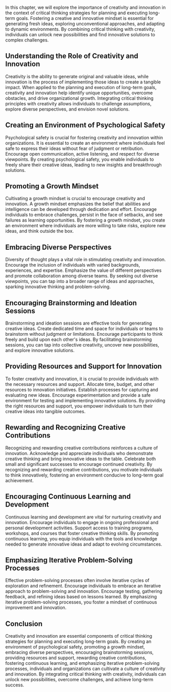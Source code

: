 
In this chapter, we will explore the importance of creativity and innovation in the context of critical thinking strategies for planning and executing long-term goals. Fostering a creative and innovative mindset is essential for generating fresh ideas, exploring unconventional approaches, and adapting to dynamic environments. By combining critical thinking with creativity, individuals can unlock new possibilities and find innovative solutions to complex challenges.

**Understanding the Role of Creativity and Innovation**
-------------------------------------------------------

Creativity is the ability to generate original and valuable ideas, while innovation is the process of implementing those ideas to create a tangible impact. When applied to the planning and execution of long-term goals, creativity and innovation help identify unique opportunities, overcome obstacles, and drive organizational growth. Integrating critical thinking principles with creativity allows individuals to challenge assumptions, explore diverse perspectives, and envision novel solutions.

**Creating an Environment of Psychological Safety**
---------------------------------------------------

Psychological safety is crucial for fostering creativity and innovation within organizations. It is essential to create an environment where individuals feel safe to express their ideas without fear of judgment or retribution. Encourage open communication, active listening, and respect for diverse viewpoints. By creating psychological safety, you enable individuals to freely share their creative ideas, leading to new insights and breakthrough solutions.

**Promoting a Growth Mindset**
------------------------------

Cultivating a growth mindset is crucial to encourage creativity and innovation. A growth mindset emphasizes the belief that abilities and intelligence can be developed through dedication and effort. Encourage individuals to embrace challenges, persist in the face of setbacks, and see failures as learning opportunities. By fostering a growth mindset, you create an environment where individuals are more willing to take risks, explore new ideas, and think outside the box.

**Embracing Diverse Perspectives**
----------------------------------

Diversity of thought plays a vital role in stimulating creativity and innovation. Encourage the inclusion of individuals with varied backgrounds, experiences, and expertise. Emphasize the value of different perspectives and promote collaboration among diverse teams. By seeking out diverse viewpoints, you can tap into a broader range of ideas and approaches, sparking innovative thinking and problem-solving.

**Encouraging Brainstorming and Ideation Sessions**
---------------------------------------------------

Brainstorming and ideation sessions are effective tools for generating creative ideas. Create dedicated time and space for individuals or teams to brainstorm without judgment or limitations. Encourage participants to think freely and build upon each other's ideas. By facilitating brainstorming sessions, you can tap into collective creativity, uncover new possibilities, and explore innovative solutions.

**Providing Resources and Support for Innovation**
--------------------------------------------------

To foster creativity and innovation, it is crucial to provide individuals with the necessary resources and support. Allocate time, budget, and other resources to innovation initiatives. Establish processes for capturing and evaluating new ideas. Encourage experimentation and provide a safe environment for testing and implementing innovative solutions. By providing the right resources and support, you empower individuals to turn their creative ideas into tangible outcomes.

**Rewarding and Recognizing Creative Contributions**
----------------------------------------------------

Recognizing and rewarding creative contributions reinforces a culture of innovation. Acknowledge and appreciate individuals who demonstrate creative thinking and bring innovative ideas to the table. Celebrate both small and significant successes to encourage continued creativity. By recognizing and rewarding creative contributions, you motivate individuals to think innovatively, fostering an environment conducive to long-term goal achievement.

**Encouraging Continuous Learning and Development**
---------------------------------------------------

Continuous learning and development are vital for nurturing creativity and innovation. Encourage individuals to engage in ongoing professional and personal development activities. Support access to training programs, workshops, and courses that foster creative thinking skills. By promoting continuous learning, you equip individuals with the tools and knowledge needed to generate innovative ideas and adapt to evolving circumstances.

**Emphasizing Iterative Problem-Solving Processes**
---------------------------------------------------

Effective problem-solving processes often involve iterative cycles of exploration and refinement. Encourage individuals to embrace an iterative approach to problem-solving and innovation. Encourage testing, gathering feedback, and refining ideas based on lessons learned. By emphasizing iterative problem-solving processes, you foster a mindset of continuous improvement and innovation.

**Conclusion**
--------------

Creativity and innovation are essential components of critical thinking strategies for planning and executing long-term goals. By creating an environment of psychological safety, promoting a growth mindset, embracing diverse perspectives, encouraging brainstorming sessions, providing resources and support, rewarding creative contributions, fostering continuous learning, and emphasizing iterative problem-solving processes, individuals and organizations can cultivate a culture of creativity and innovation. By integrating critical thinking with creativity, individuals can unlock new possibilities, overcome challenges, and achieve long-term success.
